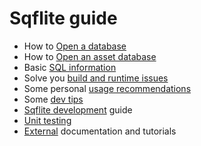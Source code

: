 # Sqflite guide

* How to [Open a database](opening_db.md)
* How to [Open an asset database](opening_asset_db.md)
* Basic [SQL information](sql.md)
* Solve you [build and runtime issues](troubleshooting.md)
* Some personal [usage recommendations](usage_recommendations.md)
* Some [dev tips](dev_tips.md)
* [Sqflite development](sqflite_dev_guide.md) guide
* [Unit testing](testing.md) 
* [External](external.md) documentation and tutorials
